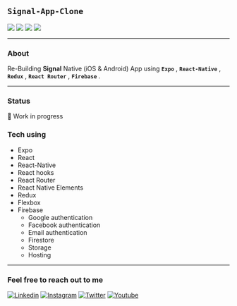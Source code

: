 ## **`Signal-App-Clone`**

![](https://img.shields.io/github/languages/code-size/phanison898/signal-clone?style=flat-square)
![](https://img.shields.io/github/last-commit/phanison898/signal-clone?style=flat-square)
![](https://img.shields.io/github/languages/top/phanison898/signal-clone?style=flat-square)
![](https://img.shields.io/github/license/phanison898/signal-clone?style=flat-square)

---

### About

Re-Building **Signal** Native (iOS & Android) App using **`Expo`** , **`React-Native`** , **`Redux`** , **`React Router`** , **`Firebase`** .

---

### Status

🚧 Work in progress

### Tech using

- Expo
- React
- React-Native
- React hooks
- React Router
- React Native Elements
- Redux
- Flexbox
- Firebase
  - Google authentication
  - Facebook authentication
  - Email authentication
  - Firestore
  - Storage
  - Hosting

---

### Feel free to reach out to me

[![Linkedin](https://img.shields.io/badge/-LinkedIn-blue?style=flat-square&logo=Linkedin&logoColor=white)](https://www.linkedin.com/in/phanison225/)
[![Instagram](https://img.shields.io/badge/-Instagram-ff69bf?style=flat-square&logo=Instagram&logoColor=white)](https://www.instagram.com/phanison225/)
[![Twitter](https://img.shields.io/badge/-Twitter-blue?style=flat-square&logo=Twitter&logoColor=white)](https://twitter.com/phanison225)
[![Youtube](https://img.shields.io/badge/-Youtube-red?style=flat-square&logo=Youtube&logoColor=white)](https://youtube.com/channel/UC4FAldAo2Ow_2F447yggcqA/)
